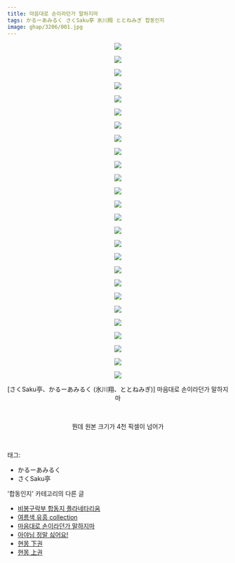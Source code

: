 ```yaml
---
title: 마음대로 손이라던가 말하지마
tags: かるーあみるく さくSaku亭 氷川翔 ととねみぎ 합동인지
image: ghap/3206/001.jpg
---
```

<div class="article">
<p style="text-align: center; clear: none; float: none;"><img src="{{ site.nasurl }}/ghap/3206/001.jpg"/></p>
<p style="text-align: center; clear: none; float: none;"><img src="{{ site.nasurl }}/ghap/3206/002.jpg"/></p>
<p style="text-align: center; clear: none; float: none;"><img src="{{ site.nasurl }}/ghap/3206/003.jpg"/></p>
<p style="text-align: center; clear: none; float: none;"><img src="{{ site.nasurl }}/ghap/3206/004.jpg"/></p>
<p style="text-align: center; clear: none; float: none;"><img src="{{ site.nasurl }}/ghap/3206/005.jpg"/></p>
<p style="text-align: center; clear: none; float: none;"><img src="{{ site.nasurl }}/ghap/3206/006.jpg"/></p>
<p style="text-align: center; clear: none; float: none;"><img src="{{ site.nasurl }}/ghap/3206/007.jpg"/></p>
<p style="text-align: center; clear: none; float: none;"><img src="{{ site.nasurl }}/ghap/3206/008.jpg"/></p>
<p style="text-align: center; clear: none; float: none;"><img src="{{ site.nasurl }}/ghap/3206/009.jpg"/></p>
<p style="text-align: center; clear: none; float: none;"><img src="{{ site.nasurl }}/ghap/3206/010.jpg"/></p>
<p style="text-align: center; clear: none; float: none;"><img src="{{ site.nasurl }}/ghap/3206/011.jpg"/></p>
<p style="text-align: center; clear: none; float: none;"><img src="{{ site.nasurl }}/ghap/3206/012.jpg"/></p>
<p style="text-align: center; clear: none; float: none;"><img src="{{ site.nasurl }}/ghap/3206/013.jpg"/></p>
<p style="text-align: center; clear: none; float: none;"><img src="{{ site.nasurl }}/ghap/3206/014.jpg"/></p>
<p style="text-align: center; clear: none; float: none;"><img src="{{ site.nasurl }}/ghap/3206/015.jpg"/></p>
<p style="text-align: center; clear: none; float: none;"><img src="{{ site.nasurl }}/ghap/3206/016.jpg"/></p>
<p style="text-align: center; clear: none; float: none;"><img src="{{ site.nasurl }}/ghap/3206/017.jpg"/></p>
<p style="text-align: center; clear: none; float: none;"><img src="{{ site.nasurl }}/ghap/3206/018.jpg"/></p>
<p style="text-align: center; clear: none; float: none;"><img src="{{ site.nasurl }}/ghap/3206/019.jpg"/></p>
<p style="text-align: center; clear: none; float: none;"><img src="{{ site.nasurl }}/ghap/3206/020.jpg"/></p>
<p style="text-align: center; clear: none; float: none;"><img src="{{ site.nasurl }}/ghap/3206/021.jpg"/></p>
<p style="text-align: center; clear: none; float: none;"><img src="{{ site.nasurl }}/ghap/3206/022.jpg"/></p>
<p style="text-align: center; clear: none; float: none;"><img src="{{ site.nasurl }}/ghap/3206/023.jpg"/></p>
<p style="text-align: center; clear: none; float: none;"><img src="{{ site.nasurl }}/ghap/3206/024.jpg"/></p>
<p style="text-align: center; clear: none; float: none;"><img src="{{ site.nasurl }}/ghap/3206/025.jpg"/></p>
<p style="text-align: center; clear: none; float: none;"><img src="{{ site.nasurl }}/ghap/3206/026.jpg"/></p>
<p style="text-align: center; clear: none; float: none;">[さくSaku亭、かるーあみるく (氷川翔、ととねみぎ)] 마음대로 손이라던가 말하지마</p>
<p style="text-align: center; clear: none; float: none;"><br/></p>
<p style="text-align: center; clear: none; float: none;">뭔데 원본 크기가 4천 픽셀이 넘어가</p>
<p><br/></p>
</div><div class="tagTrail">
<p>태그: </p>
<ul>
<li>かるーあみるく</li>
<li>さくSaku亭</li>
</ul>
</div><div class="another">
<p>'합동인지' 카테고리의 다른 글</p>
<ul>
<li><a href="/2017-05-15-ghap_3247">비봉구락부 합동지 플라네타리움</a></li>
<li><a href="/2017-05-15-ghap_3246">여름색 유흥 collection</a></li>
<li><a href="/2017-04-20-ghap_3206">마음대로 손이라던가 말하지마</a></li>
<li><a href="/2017-04-20-ghap_3202">아야님 정말 싫어요!</a></li>
<li><a href="/2017-01-10-ghap_3103">현몽 下권</a></li>
<li><a href="/2017-01-10-ghap_3102">현몽 上권</a></li>
</ul>
</div><div class="cb_module cb_fluid">
<div class="cb_wrt cb_profile">
</div><!-- commentList close -->
</div>